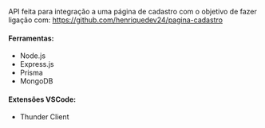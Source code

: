 API feita para integração a uma página de cadastro com o objetivo de fazer ligação com: https://github.com/henriquedev24/pagina-cadastro
#### Ferramentas: 
- Node.js
- Express.js
- Prisma
- MongoDB
#### Extensões VSCode:
- Thunder Client
